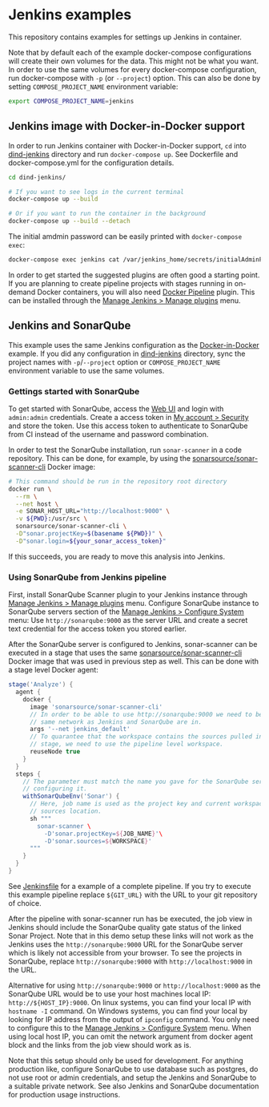 # Jenkins examples

This repository contains examples for settings up Jenkins in container.

Note that by default each of the example docker-compose configurations will create their own volumes for the data. This might not be what you want. In order to use the same volumes for every docker-compose configuration, run docker-compose with `-p` (or `--project`) option. This can also be done by setting `COMPOSE_PROJECT_NAME` environment variable:

```bash
export COMPOSE_PROJECT_NAME=jenkins
```

## Jenkins image with Docker-in-Docker support

In order to run Jenkins container with Docker-in-Docker support, `cd` into [dind-jenkins](./dind-jenkins/) directory and run `docker-compose up`. See Dockerfile and docker-compose.yml for the configuration details.

```bash
cd dind-jenkins/

# If you want to see logs in the current terminal
docker-compose up --build

# Or if you want to run the container in the background
docker-compose up --build --detach
```

The initial amdmin password can be easily printed with `docker-compose exec`:

```bash
docker-compose exec jenkins cat /var/jenkins_home/secrets/initialAdminPassword
```

In order to get started the suggested plugins are often good a starting point. If you are planning to create pipeline projects with stages running in on-demand Docker containers, you will also need [Docker Pipeline](https://plugins.jenkins.io/docker-workflow/) plugin. This can be installed through the [Manage Jenkins > Manage plugins](http://localhost:8080/pluginManager/available) menu.

## Jenkins and SonarQube

This example uses the same Jenkins configuration as the [Docker-in-Docker](./dind-jenkins/) example. If you did any configuration in [dind-jenkins](./dind-jenkins/) directory, sync the project names with `-p`/`--project` option or `COMPOSE_PROJECT_NAME` environment variable to use the same volumes.

### Gettings started with SonarQube

To get started with SonarQube, access the [Web UI](http://localhost:9000) and login with `admin:admin` credentials. Create a access token in [My account > Security](http://localhost:9000/account/security/) and store the token. Use this access token to authenticate to SonarQube from CI instead of the username and password combination.

In order to test the SonarQube installation, run `sonar-scanner` in a code repository. This can be done, for example, by using the [sonarsource/sonar-scanner-cli](https://hub.docker.com/r/sonarsource/sonar-scanner-cli) Docker image:

```bash
# This command should be run in the repository root directory
docker run \
  --rm \
  --net host \
  -e SONAR_HOST_URL="http://localhost:9000" \
  -v ${PWD}:/usr/src \
  sonarsource/sonar-scanner-cli \
  -D"sonar.projectKey=$(basename ${PWD})" \
  -D"sonar.login=${your_sonar_access_token}"
```

If this succeeds, you are ready to move this analysis into Jenkins.

### Using SonarQube from Jenkins pipeline

First, install SonarQube Scanner plugin to your Jenkins instance through [Manage Jenkins > Manage plugins](http://localhost:8080/pluginManager/available) menu. Configure SonarQube instance to SonarQube servers section of the [Manage Jenkins > Configure System](http://localhost:8080/configure) menu: Use `http://sonarqube:9000` as the server URL and create a secret text credential for the access token you stored earlier.

After the SonarQube server is configured to Jenkins, sonar-scanner can be executed in a stage that uses the same [sonarsource/sonar-scanner-cli](https://hub.docker.com/r/sonarsource/sonar-scanner-cli) Docker image that was used in previous step as well. This can be done with a stage level Docker agent:

```Groovy
stage('Analyze') {
  agent {
    docker {
      image 'sonarsource/sonar-scanner-cli'
      // In order to be able to use http://sonarqube:9000 we need to be in the
      // same network as Jenkins and SonarQube are in.
      args '--net jenkins_default'
      // To quarantee that the workspace contains the sources pulled in previous
      // stage, we need to use the pipeline level workspace.
      reuseNode true
    }
  }
  steps {
    // The parameter must match the name you gave for the SonarQube server when
    // configuring it.
    withSonarQubeEnv('Sonar') {
      // Here, job name is used as the project key and current workspace as the
      // sources location.
      sh """
        sonar-scanner \
          -D'sonar.projectKey=${JOB_NAME}'\
          -D'sonar.sources=${WORKSPACE}'
      """
    }
  }
}
```

See [Jenkinsfile](./sonarqube-jenkins/Jenkinsfile) for a example of a complete pipeline. If you try to execute this example pipeline replace `${GIT_URL}` with the URL to your git repository of choice.

After the pipeline with sonar-scanner run has be executed, the job view in Jenkins should include the SonarQube quality gate status of the linked Sonar Project. Note that in this demo setup these links will not work as the Jenkins uses the `http://sonarqube:9000` URL for the SonarQube server which is likely not accessible from your browser. To see the projects in SonarQube, replace `http://sonarqube:9000` with `http://localhost:9000` in the URL.

Alternative for using `http://sonarqube:9000` or `http://localhost:9000` as the SonarQube URL would be to use your host machines local IP: `http://${HOST_IP}:9000`. On linux systems, you can find your local IP with `hostname -I` command. On Windows systems, you can find your local by looking for IP address from the output of `ipconfig` command. You only need to configure this to the [Manage Jenkins > Configure System](http://localhost:8080/configure) menu. When using local host IP, you can omit the network argument from docker agent block and the links from the job view should work as is.

Note that this setup should only be used for development. For anything production like, configure SonarQube to use database such as postgres, do not use root or admin credentials, and setup the Jenkins and SonarQube to a suitable private network. See also Jenkins and SonarQube documentation for production usage instructions.
